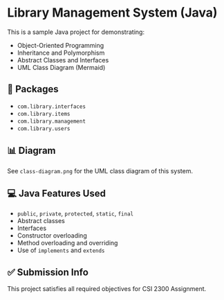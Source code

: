 # Library Management System (Java)

This is a sample Java project for demonstrating:

- Object-Oriented Programming
- Inheritance and Polymorphism
- Abstract Classes and Interfaces
- UML Class Diagram (Mermaid)

## 📁 Packages

- `com.library.interfaces`
- `com.library.items`
- `com.library.management`
- `com.library.users`

## 📊 Diagram

See `class-diagram.png` for the UML class diagram of this system.

## 💻 Java Features Used

- `public`, `private`, `protected`, `static`, `final`
- Abstract classes
- Interfaces
- Constructor overloading
- Method overloading and overriding
- Use of `implements` and `extends`

## ✅ Submission Info

This project satisfies all required objectives for CSI 2300 Assignment.
